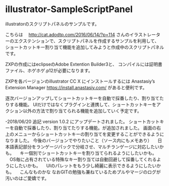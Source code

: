 # illustrator-SampleScriptPanel
illustratorのスクリプトパネルのサンプルです。

こちらは
　http://cat.adodtp.com/2016/06/14/?p=114
 さんのイラストレーターのエクステンションで、スクリプトパネルを作成するサンプルを利用して、
 ショートカットキー割り当て機能を追加してみようと作成中のスクリプトパネルです。

ZXPの作成にはeclipseのAdobe Extention Builder3と、
コンパイルには証明書ファイル、ホゲホゲ.p12が必要になります。

ZXPを各バージョンのillustrator CC X にインストールするには
Anastasiy’s Extension Manager
https://install.anastasiy.com/
があると便利です。

逐次バージョンアップしてショートカットキーを自動で採番したり、割り当てたりする機能。
UIだけではなくプラグインと連携して、ショートカットキーをアクション以外の方法で割り当てられる機能を追加していく予定です。

-2018/06/20 追記
version 1.0.2 にアップデートされました。
ショートカットキーを自動で採番したり、割り当てたりする機能。が追加されました。
画面の右上のメニューからショートカットキーの割り当てを変更することができるようになりました。
今後のバージョンでやりたいこと（ソース内にもメモあり）
　日本語表記部分をランゲージパックで分岐させ、マルチランゲージに対応したいかも。
　キー個別でショートカットキーを割り当てられるようにしたいかも。
　OS毎に占有されている特殊なキー割り当ては自動回避して採番してくれるようにしたいかも。
　UIのパレットをもう少し綺麗に表示できるようにしたいかも。
　こんなものかな
なおGITの勉強も兼ねているためプルやマージのログが汚いのはご愛嬌です。
